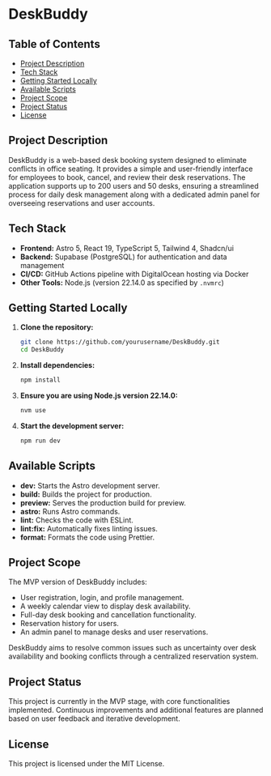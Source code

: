 # DeskBuddy

## Table of Contents
- [Project Description](#project-description)
- [Tech Stack](#tech-stack)
- [Getting Started Locally](#getting-started-locally)
- [Available Scripts](#available-scripts)
- [Project Scope](#project-scope)
- [Project Status](#project-status)
- [License](#license)

## Project Description
DeskBuddy is a web-based desk booking system designed to eliminate conflicts in office seating. It provides a simple and user-friendly interface for employees to book, cancel, and review their desk reservations. The application supports up to 200 users and 50 desks, ensuring a streamlined process for daily desk management along with a dedicated admin panel for overseeing reservations and user accounts.

## Tech Stack
- **Frontend:** Astro 5, React 19, TypeScript 5, Tailwind 4, Shadcn/ui
- **Backend:** Supabase (PostgreSQL) for authentication and data management
- **CI/CD:** GitHub Actions pipeline with DigitalOcean hosting via Docker
- **Other Tools:** Node.js (version 22.14.0 as specified by `.nvmrc`)

## Getting Started Locally
1. **Clone the repository:**
   ```bash
   git clone https://github.com/yourusername/DeskBuddy.git
   cd DeskBuddy
   ```
2. **Install dependencies:**
   ```bash
   npm install
   ```
3. **Ensure you are using Node.js version 22.14.0:**
   ```bash
   nvm use
   ```
4. **Start the development server:**
   ```bash
   npm run dev
   ```

## Available Scripts
- **dev:** Starts the Astro development server.
- **build:** Builds the project for production.
- **preview:** Serves the production build for preview.
- **astro:** Runs Astro commands.
- **lint:** Checks the code with ESLint.
- **lint:fix:** Automatically fixes linting issues.
- **format:** Formats the code using Prettier.

## Project Scope
The MVP version of DeskBuddy includes:
- User registration, login, and profile management.
- A weekly calendar view to display desk availability.
- Full-day desk booking and cancellation functionality.
- Reservation history for users.
- An admin panel to manage desks and user reservations.

DeskBuddy aims to resolve common issues such as uncertainty over desk availability and booking conflicts through a centralized reservation system.

## Project Status
This project is currently in the MVP stage, with core functionalities implemented. Continuous improvements and additional features are planned based on user feedback and iterative development.

## License
This project is licensed under the MIT License. 

